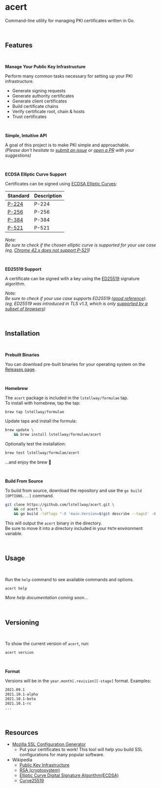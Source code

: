 # acert

Command-line utility for managing PKI certificates written in Go.

<br />

## Features

<br />

**Manage Your Public Key Infrastructure**

Perform many common tasks necessary for setting up your PKI infrastructure.

-   Generate signing requests
-   Generate authority certificates
-   Generate client certificates
-   Build certificate chains
-   Verify certificate root, chain & hosts
-   Trust certificates

<br />

**Simple, Intuitive API**

A goal of this project is to make PKI simple and approachable.<br />
_(Please don't hesitate to [submit an issue](https://github.com/lstellway/acert/issues) or [open a PR](https://github.com/lstellway/acert/pulls) with your suggestions)_

<br />

**ECDSA Elliptic Curve Support**

Certificates can be signed using [ECDSA Elliptic Curves](https://pkg.go.dev/crypto/ecdsa):

| Standard                                         | Description |
| ------------------------------------------------ | ----------- |
| [P-224](https://pkg.go.dev/crypto/elliptic#P224) | P-224       |
| [P-256](https://pkg.go.dev/crypto/elliptic#P256) | P-256       |
| [P-384](https://pkg.go.dev/crypto/elliptic#P384) | P-384       |
| [P-521](https://pkg.go.dev/crypto/elliptic#P521) | P-521       |

_Note:_<br />
_Be sure to check if the chosen elliptic curve is supported for your use case_<br />
_(eg, [Chrome 42.x does not support P-521](https://bugs.chromium.org/p/chromium/issues/detail?id=478225))_

<br />

**ED25519 Support**

A certificate can be signed with a key using the [ED25519](https://pkg.go.dev/crypto/ed25519@go1.17.1) signature algorithm. <br />

_Note:_<br />
_Be sure to check if your use case supports ED25519 ([good reference](https://ianix.com/pub/ed25519-deployment.html))._<br />
_(eg, ED25519 was introduced in TLS v1.3, which is only [supported by a subset of browsers](https://caniuse.com/tls1-3))_

<br />

## Installation

<br />

**Prebuilt Binaries**

You can download pre-built binaries for your operating system on the [Releases page](https://github.com/lstellway/acert/releases).

<br />

**Homebrew**

The `acert` package is included in the `lstellway/formulae` tap.<br />
To install with homebrew, tap the tap:

```sh
brew tap lstellway/formulae
```

Update taps and install the formula:

```sh
brew update \
    && brew install lstellway/formulae/acert
```

Optionally test the installation:

```sh
brew test lstellway/formulae/acert
```

...and enjoy the brew 🍻

<br />

**Build From Source**

To build from source, download the repository and use the `go build [OPTIONS...]` command.

```sh
git clone https://github.com/lstellway/acert.git \
    && cd acert \
    && go build -ldflags "-X 'main.Version=$(git describe --tags)' -X 'main.ReleaseDate=$(git log -1 --format=%ai $(git describe --tags) | cat)'"
```

This will output the `acert` binary in the directory.<br />
Be sure to move it into a directory included in your `PATH` environment variable.

<br />

## Usage

<br />

Run the `help` command to see available commands and options.

```sh
acert help
```

_More help documentation coming soon..._

<br />

## Versioning

<br />

To show the current version of `acert`, run:

```sh
acert version
```

<br />

**Format**

Versions will be in the `year.month[.revision][-stage]` format. Examples:

```sh
2021.09.1
2021.10.1-alpha
2021.10.1-beta
2021.10.1-rc
...
```

<br />

## Resources

-   [Mozilla SSL Configuration Generator](https://ssl-config.mozilla.org/)
    -   Put your certificates to work! This tool will help you build SSL configurations for many popular software.
-   Wikipedia
    -   [Public Key Infrastructure](https://en.wikipedia.org/wiki/Public_key_infrastructure)
    -   [RSA (cryptosystem)](<https://en.wikipedia.org/wiki/RSA_(cryptosystem)>)
    -   [Elliptic Curve Digital Signature Algorithm(ECDSA)](https://en.wikipedia.org/wiki/Elliptic_Curve_Digital_Signature_Algorithm)
    -   [Curve25519](https://en.wikipedia.org/wiki/Curve25519)
